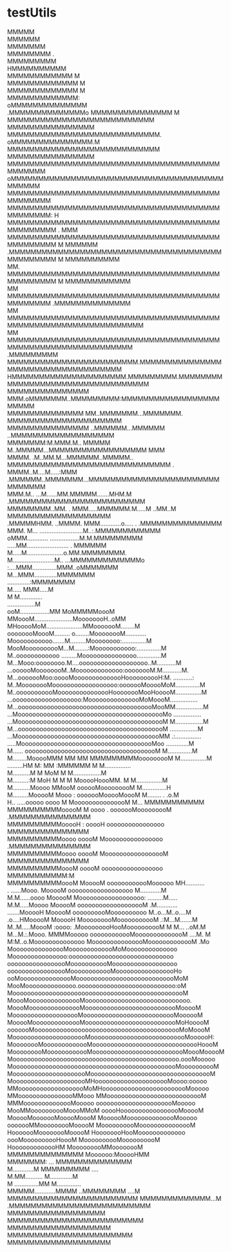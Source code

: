 # testUtils
<a>                               MMMMM                                                                       </a><br/>
<a>                                MMMMMM                                                                     </a><br/>
<a>                                  MMMMMMM                                                                  </a><br/>
<a>                                   MMMMMMMM     .                                                          </a><br/>
<a>                                    MMMMMMMMM                                                              </a><br/>
<a>                                    HMMMMMMMMMM                                                            </a><br/>
<a>                                     MMMMMMMMMMMM  M                                                       </a><br/>
<a>                                     MMMMMMMMMMMMM  M                                                      </a><br/>
<a>                                      MMMMMMMMMMMMM  M                                                     </a><br/>
<a>                                      MMMMMMMMMMMMM:                                                       </a><br/>
<a>                                      oMMMMMMMMMMMMMM                                                      </a><br/>
<a>            .MMMMMMMMMMMMMMo           MMMMMMMMMMMMMMM M                                                   </a><br/>
<a>      MMMMMMMMMMMMMMMMMMMMMMMMMMM      MMMMMMMMMMMMMMMM                                                    </a><br/>
<a>        MMMMMMMMMMMMMMMMMMMMMMMMMMMM.  oMMMMMMMMMMMMMMM.M                                                  </a><br/>
<a>          MMMMMMMMMMMMMMMMMMMMMMMMMMMM  MMMMMMMMMMMMMMMM                                                   </a><br/>
<a>            MMMMMMMMMMMMMMMMMMMMMMMMMMMMMMMMMMMMMMMMMMMMMM                                                 </a><br/>
<a>              oMMMMMMMMMMMMMMMMMMMMMMMMMMMMMMMMMMMMMMMMMMMMM                                               </a><br/>
<a>                MMMMMMMMMMMMMMMMMMMMMMMMMMMMMMMMMMMMMMMMMMMMMMM                                            </a><br/>
<a>                  MMMMMMMMMMMMMMMMMMMMMMMMMMMMMMMMMMMMMMMMMMMMMMM:                     H                   </a><br/>
<a>                   MMMMMMMMMMMMMMMMMMMMMMMMMMMMMMMMMMMMMMMMMMMMMMMM                  .         MMM         </a><br/>
<a>                    MMMMMMMMMMMMMMMMMMMMMMMMMMMMMMMMMMMMMMMMMMMMMMMM              M       MMMMMM           </a><br/>
<a>                     .MMMMMMMMMMMMMMMMMMMMMMMMMMMMMMMMMMMMMMMMMMMMMMMM          M   MMMMMMMMMM             </a><br/>
<a>              MM.      MMMMMMMMMMMMMMMMMMMMMMMMMMMMMMMMMMMMMMMMMMMMMMMM       M MMMMMMMMMMMM               </a><br/>
<a>                  MM    MMMMMMMMMMMMMMMMMMMMMMMMMMMMMMMMMMMMMMMMMMMMMMM    .MMMMMMMMMMMMMM                 </a><br/>
<a>                    MM  MMMMMMMMMMMMMMMMMMMMMMMMMMMMMMMMMMMMMMMMMMMMMMMMMMMMMMMMMMMMMMMM                   </a><br/>
<a>                      MM MMMMMMMMMMMMMMMMMMMMMMMMMMMMMMMMMMMMMMMMMMMMMMMMMMMMMMMMMMMMMM                    </a><br/>
<a>             .MMMMMMMMM MMMMMMMMMMMMMMMMMMMMMMMM.MMMMMMMMMMMMMMMMMMMMMMMMMMMMMMMMMMMM                      </a><br/>
<a>                HMMMMMMMMMMMMMMMMMMMMM.MMMMMMMMM.MMMMMMMMMMMMMMMMMMMMMMMMMMMMMMMMMM                        </a><br/>
<a>                   MMMMMMMMMMMMMMM MMM.oMMMMMMM..MMMMMMMMM:MMMMMMMMMMMMMMMMMMMMMMM                         </a><br/>
<a>                     MMMMMMMMMMMMMM MM..MMMMMMM...MMMMMMM. MMMMMMMMMMMMMMMMMMMMM                           </a><br/>
<a>                       MMMMMMMMMMMMMMM ..MMMMMM...MMMMMM ..MMMMMMMMMMMMMMMMMMM                             </a><br/>
<a>                        MMMMMMM:M.MMM.M.. MMMMM M..MMMMM...MMMMMMMMMMMMMMMMMM  MMM                         </a><br/>
<a>                          MMMM. .M..MM.M...MMMMMM..MMMMM.. MMMMMMMMMMMMMMMMMMMMMMMMMMMMMM .                </a><br/>
<a>                           MMMM..M....M.....:MMM .MMMMMM..MMMMMMM...MMMMMMMMMMMMMMMMMMMMMMMMMMMMMMM        </a><br/>
<a>                            MMM.M.. ...M......MM.MMMMM.......MHM.M  .MMMMMMMMMMMMMMMMMMMMMMMMM             </a><br/>
<a>                       MMMMMMMM..MM. . MMM.....MMMMMM.M.....M ..MM..M MMMMMMMMMMMMMMMMMMM                  </a><br/>
<a>                          .MMMMMHMM. ..MMMM. MMM............o..... . .MMMMMMMMMMMMMMM                      </a><br/>
<a>                             MMM. M... .........................M..:.MMMMMMMMMMMM                          </a><br/>
<a>                               oMMM............ .................M.M.MMMMMMMMM                             </a><br/>
<a>                                  .....MM........................ . MMMMMM                                 </a><br/>
<a>                                 M.....M.....................o.MM.MMMMMMMM.                                </a><br/>
<a>                                  M........................M.. ...MMMMMMMMMMMMMo                           </a><br/>
<a>                                    :....MMM..............MMM..oMMMMMMM                                    </a><br/>
<a>                                     M...MMM.............MMMMMMM                                           </a><br/>
<a>                                        .............:MMMMMMMM                                             </a><br/>
<a>                                        M..... MMM.....M                                                   </a><br/>
<a>                                        M M.............                                                   </a><br/>
<a>                                        ................M                                                  </a><br/>
<a>                                     ooM.................MM  MoMMMMMoooM                                   </a><br/>
<a>                                MMoooM......................MoooooooH..oMM                                 </a><br/>
<a>                            MHooooMoM.....................MMooooooM........M                               </a><br/>
<a>                          oooooooMoooM......... o........MoooooooM............                             </a><br/>
<a>                          Mooooooooooo.......M.........Moooooooo:..............M                           </a><br/>
<a>                         MooMoooooooooM...M........:Mooooooooooo:..............M                           </a><br/>
<a>                        M..oooooooooooo .........Mooooooooooooooo..............M                           </a><br/>
<a>                       M...Mooo:oooooooo.M....ooooooooooooooooooo..M...........M                           </a><br/>
<a>                        ...oooooMoooooooM..Mooooooooooooo:oooooooM.M...........M.                          </a><br/>
<a>                       M...ooooooMoo:ooooMoooooooooooooHoooooooooH:M. ...........:                         </a><br/>
<a>                       M..MoooooooMoooooooooooooooooo:ooooooMooooMoM..............M                        </a><br/>
<a>                       M..ooooooooooMooooooooooooooHoooooooMooHooooM...............M                       </a><br/>
<a>                       ...ooooooooooooooooooo:MooooooooooooooMoMoooM................                       </a><br/>
<a>                      M...oooooooooooooooooooooooooooooooooooooMooMM................M                      </a><br/>
<a>                      ...MooooooooooooooooooooooooooooooooooooooooMo ................                      </a><br/>
<a>                      ...MooooooooooooooooooooooooooooooooooooooooM M................M                     </a><br/>
<a>                     M...ooooooooooooooooooooooooooooooooooooooooM   ................M                     </a><br/>
<a>                     ...MoooooooooooooooooooooooooooooooooooooooMM   .:...............                     </a><br/>
<a>                     .....MooooooooooooooooooooooooooooooooooooMoo       .............M                    </a><br/>
<a>                     M...... ooooooooooooooooooooooooooooooooooooM       M..............M                  </a><br/>
<a>                     M........MooooMMM MM MM  MMMMMMMMMooooooooM         M...............M                 </a><br/>
<a>                     .........HM     M:  MM :MMMMMM          M           M...............                  </a><br/>
<a>                    M..........M     M   MoM M                           M................M                </a><br/>
<a>                    M.........:M  MoH  M M M MooooHoooMM.   M             M...............M                </a><br/>
<a>                    M..........Moooo MMooM    oooooMooooooooM              M..............H                </a><br/>
<a>                    M.........MooooM  Mooo  : ooooooMooooMoooM              M........ . .o.M               </a><br/>
<a>                    H..  .....ooooo   oooo  M MooooooooooooooM               M... MMMMMMMMMMM              </a><br/>
<a>                    MMMMMMMMMMooooM M oooo  .  ooooooMooooooooM              .MMMMMMMMMMMMMMM              </a><br/>
<a>                    MMMMMMMMMMooooH : ooooH    oooooooooooooooo               MMMMMMMMMMMMMMM              </a><br/>
<a>                    MMMMMMMMMMoooo    ooooM    Moooooooooooooooo              .MMMMMMMMMMMMMMM             </a><br/>
<a>                    MMMMMMMMMMoooo    ooooM    MooooooooooooooooM              MMMMMMMMMMMMMMM             </a><br/>
<a>                    MMMMMMMMMMoooM    ooooM     ooooooooooooooooo               MMMMMMMMMMM:M              </a><br/>
<a>                    MMMMMMMMMMoooM   MooooM     oooooooooooMoooooo               MH...........             </a><br/>
<a>                     . ......Mooo.   MooooM     oooooooooooooooooo              M............M             </a><br/>
<a>                    M.M......oooo    MooooM     Moooooooooooooooooo:           .........M.....             </a><br/>
<a>                    M.M.....Moooo    MooooM      ooooooooooooooooooM            .M............             </a><br/>
<a>                    .......MooooH    MooooM      oooooooooMoooooooooo          M..o...M..o....M            </a><br/>
<a>                    .o....HMooooM    MooooH      MooooooooMooooooooooM          .:M...M.......M            </a><br/>
<a>                   M..M.....MoooM    :oooo:    .MooooooooHooMoooooooooM         M M... ..oM.M              </a><br/>
<a>                    M...M.:.Mooo. MMMMooooo   oooooooooooMoooooooooooooM          ....M. M                 </a><br/>
<a>                     M:M..o.Moooooooooooooo MooooooooooooooMooooooooooooM          .Mo                     </a><br/>
<a>                            MooooooooooooooMooooooooooooMoMoooooooooooooo                                  </a><br/>
<a>                            Mooooooooooooooo:ooooooooooooooooooooooooooooo                                 </a><br/>
<a>                            ooooooooooooooooMooooooooooMoooooooooooooooooo                                 </a><br/>
<a>                            ooooooooooooooooMoooooooooooMooooooooooooooooHo                                </a><br/>
<a>                            ooMooooooooooooooMoooooooooooooooooooooooooooMoM                               </a><br/>
<a>                           MooMoooooooooooooo.ooooooooooooooooooooooooooo:oM                               </a><br/>
<a>                           MoooooooooooooooooooooooooooooooooooooooooooooooM                               </a><br/>
<a>                           MoooMooooooooooooooMooooooooooooooooooooooooooooo.                              </a><br/>
<a>                           MoooMooooooooooooooMoooooooooooooooooooooooooMooooM                             </a><br/>
<a>                           MooooooooooooooooooMoooooooooooooooooooooooooMoooooM                            </a><br/>
<a>                           MooooMoooooooooooooMoooooooooooooooooooooooooMoHooooM                           </a><br/>
<a>                           ooooooMooooooooooooooooooooooooooooooooooooooooMoMoooM                          </a><br/>
<a>                          MooooooooooooooooooooMooooooooooooooooooooooooooMoooooH:                         </a><br/>
<a>                          MoooooooMooooooooooooMoooooooooooooooooooooooooooooHoooM                         </a><br/>
<a>                          MooooooooMoooooooooooMoooooooooooooooooooooooooMoooMooooM                        </a><br/>
<a>                          Moooooooooooooooooooooooooooooooooooooooooooooo.oooMooooo                        </a><br/>
<a>                          MoooooooooooooooooooooooooooooooooooooooooooooMoooooooooM                        </a><br/>
<a>                           MooooooooooooooooooooMoooooooooooooooooooooooooooooooooM                        </a><br/>
<a>                            MooooooooooooooooooooMHooooooooooooooooooooMoooo:ooooo                         </a><br/>
<a>                             MMooooooooooooooooooMoMHoooooooooooooooooooooooMooooo                         </a><br/>
<a>                              MMoooooooooooooooMMooo MMooooooooooooooooooooooooooM                         </a><br/>
<a>                              MMMoooooooooooooMooooo  oooooooooooooooooooooMooooo                          </a><br/>
<a>                              MooMMoooooooooMoooMMoM  ooooHooooooooooooooooMooooM                          </a><br/>
<a>                              MooooMooooooMooooMoooM  MoooooMoooooooooooooMooooo                           </a><br/>
<a>                              ooooooMMooooooooMooooM  MoooooooooMooooooooooooooM                           </a><br/>
<a>                              HooooooMoooooooMooooM    HoooooooHooMooooooooooooo                           </a><br/>
<a>                               oooMoooooooooHoooM         MoooooooooMoooooooooM                            </a><br/>
<a>                                HooooooooooooHM             MooooooooMMoooooooM                            </a><br/>
<a>                                 MMMMMMMMMMMMMM                Moooooo:MooooHMM                            </a><br/>
<a>                                  MMMMMMM: ...                  MMMMMMMMMMMMMM                             </a><br/>
<a>                                 M............M                  MMMMMMMMM ....                            </a><br/>
<a>                                 M.MM..........                  M.............M                           </a><br/>
<a>                              M ..............MM                 M..............                           </a><br/>
<a>                           MMMMM............MMMM                 ..MMMMMMMM ....M                          </a><br/>
<a>                         MMMMMMMMMMMMMMMMMMMMMMMM               MMMMMMMMMMMMM...M                          </a><br/>
<a>                      .MMMMMMMMMMMMMMMMMMMMMMMMMM               MMMMMMMMMMMMMMMMMM                         </a><br/>
<a>                      MMMMMMMMMMMMMMMMMMMMMMMMM                MMMMMMMMMMMMMMMMMMM                         </a><br/>
<a>                     MMMMMMMMMMMMMMMMMMMMMMM                  MMMMMMMMMMMMMMMMMMM                          </a><br/>
